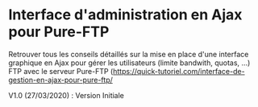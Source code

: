 Interface d'administration en Ajax pour Pure-FTP
================================================

Retrouver tous les conseils détaillés sur la mise en place d'une interface graphique en Ajax pour gérer les utilisateurs (limite bandwith, quotas, ...) FTP avec le serveur Pure-FTP (https://quick-tutoriel.com/interface-de-gestion-en-ajax-pour-pure-ftp/

V1.0 (27/03/2020) : Version Initiale 
						
